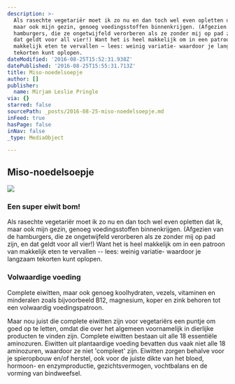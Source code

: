 ```yaml
---
description: >-
  Als rasechte vegetariër moet ik zo nu en dan toch wel even opletten dat ik,
  maar ook mijn gezin, genoeg voedingsstoffen binnenkrijgen. (Afgezien van de
  hamburgers, die ze ongetwijfeld verorberen als ze zonder mij op pad zijn, en
  dat geldt voor all vier!) Want het is heel makkelijk om in een patroon van
  makkelijk eten te vervallen – lees: weinig variatie- waardoor je langzaam
  tekorten kunt oplopen.
dateModified: '2016-08-25T15:52:31.938Z'
datePublished: '2016-08-25T15:55:31.713Z'
title: Miso-noedelsoepje
author: []
publisher:
  name: Mirjam Leslie Pringle
via: {}
starred: false
sourcePath: _posts/2016-08-25-miso-noedelsoepje.md
inFeed: true
hasPage: false
inNav: false
_type: MediaObject

---
```

## Miso-noedelsoepje
![](https://the-grid-user-content.s3-us-west-2.amazonaws.com/87310aeb-a7df-4111-81ab-f0ca8ae2ddc1.jpg)

### Een super eiwit bom!

Als rasechte vegetariër moet ik zo nu en dan toch wel even opletten dat ik, maar ook mijn gezin, genoeg voedingsstoffen binnenkrijgen. (Afgezien van de hamburgers, die ze ongetwijfeld verorberen als ze zonder mij op pad zijn, en dat geldt voor all vier!) Want het is heel makkelijk om in een patroon van makkelijk eten te vervallen -- lees: weinig variatie- waardoor je langzaam tekorten kunt oplopen.

### Volwaardige voeding

Complete eiwitten, maar ook genoeg koolhydraten, vezels, vitaminen en minderalen zoals bijvoorbeeld B12, magnesium, koper en zink behoren tot een volwaardig voedingspatroon.

Maar nou juist die complete eiwitten zijn voor vegetariërs een puntje om goed op te letten, omdat die over het algemeen voornamelijk in dierlijke producten te vinden zijn. Complete eiwitten bestaan uit alle 18 essentiële aminozuren. Eiwitten uit plantaardige voeding bevatten dus vaak niet alle 18 aminozuren, waardoor ze niet 'compleet' zijn. Eiwitten zorgen behalve voor je spieropbouw en/of herstel, ook voor de juiste dikte van het bloed, hormoon- en enzymproductie, gezichtsvermogen, vochtbalans en de vorming van bindweefsel.